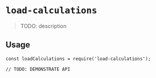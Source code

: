 # `load-calculations`

> TODO: description

## Usage

```
const loadCalculations = require('load-calculations');

// TODO: DEMONSTRATE API
```

